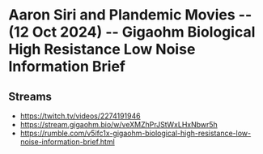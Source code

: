 # Aaron Siri and Plandemic Movies -- (12 Oct 2024) -- Gigaohm Biological High Resistance Low Noise Information Brief

## Streams
- https://twitch.tv/videos/2274191946
- https://stream.gigaohm.bio/w/veXMZhPrJStWxLHxNbwr5h
- https://rumble.com/v5ifc1x-gigaohm-biological-high-resistance-low-noise-information-brief.html

